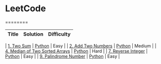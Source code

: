 # **LeetCode**
========

| Title | Solution | Difficulty |
| ----- | -------- | ---------- |

| [1. Two Sum](https://leetcode.com/problems/coin-change/) | [Python](./code/python/TwoSum.py) | Easy |
| [2. Add Two Numbers](https://leetcode.com/problems/add-two-numbers/) | [Python](./code/python/AddTwoNumbers.py) | Medium |
| [4. Median of Two Sorted Arrays](https://leetcode.com/problems/median-of-two-sorted-arrays/) | [Python](./code/python/MedianofTwoSortedArrays.py) | Hard |
| [7. Reverse Integer](https://leetcode.com/problems/reverse-integer/) | [Python](./code/python/ReverseInteger.py) | Easy |
| [9. Palindrome Number](https://leetcode.com/problems/palindrome-number/) | [Python](./code/python/PalindromeNumber.py) | Easy |